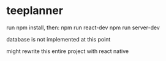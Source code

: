 # teeplanner

run npm install, then:
npm run react-dev
npm run server-dev

database is not implemented at this point

might rewrite this entire project with react native